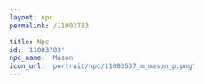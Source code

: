 ```yaml
---
layout: npc
permalink: /11003783

title: Npc
id: '11003783'
npc_name: 'Mason'
icon_url: 'portrait/npc/11003537_m_mason_p.png'
---
```


